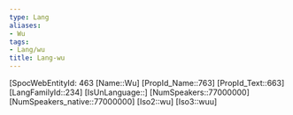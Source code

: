 ```yaml
---
type: Lang
aliases:
- Wu
tags: 
- Lang/wu
title: Lang-wu
---
```

[SpocWebEntityId: 463
[Name::Wu]
[PropId_Name::763]
[PropId_Text::663]
[LangFamilyId::234]
[IsUnLanguage::]
[NumSpeakers::77000000]
[NumSpeakers_native::77000000]
[Iso2::wu]
[Iso3::wuu]



